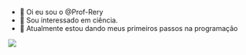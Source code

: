 - 👋 Oi eu sou o @Prof-Rery
- 👀 Sou interessado em ciência.
- 🌱 Atualmente estou dando meus primeiros passos na programação


![](https://media.tenor.com/nPXDgBtN_YYAAAAM/ednaldo-pereira-mulher-contrariada.gif)
